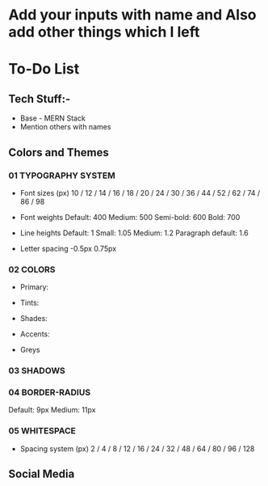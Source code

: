 # Add your inputs with name and Also add other things which I left

# To-Do List

## Tech Stuff:-

- Base - MERN Stack
- Mention others with names










 
## Colors and Themes

### 01 TYPOGRAPHY SYSTEM

- Font sizes (px)
10 / 12 / 14 / 16 / 18 / 20 / 24 / 30 / 36 / 44 / 52 / 62 / 74 / 86 / 98

- Font weights
Default: 400
Medium: 500
Semi-bold: 600
Bold: 700

- Line heights
Default: 1
Small: 1.05
Medium: 1.2
Paragraph default: 1.6

- Letter spacing
-0.5px
0.75px

### 02 COLORS

- Primary:

- Tints:


- Shades: 


- Accents:

- Greys


### 03 SHADOWS


### 04 BORDER-RADIUS

Default: 9px
Medium: 11px

### 05 WHITESPACE

- Spacing system (px)
2 / 4 / 8 / 12 / 16 / 24 / 32 / 48 / 64 / 80 / 96 / 128

## Social Media
















